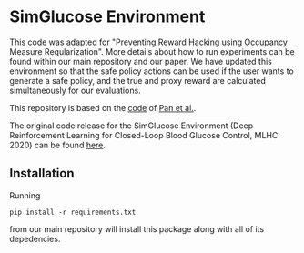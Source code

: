 # SimGlucose Environment
This code was adapted for "Preventing Reward Hacking using Occupancy Measure Regularization". More details about how to run experiments can be found within our main repository and our paper. We have updated this environment so that the safe policy actions can be used if the user wants to generate a safe policy, and the true and proxy reward are calculated simultaneously for our evaluations.

This repository is based on the [code](https://github.com/aypan17/reward-misspecification/tree/main/glucose) of [Pan et al.](https://arxiv.org/abs/2201.03544). 

The original code release for the SimGlucose Environment (Deep Reinforcement Learning for Closed-Loop Blood Glucose Control, MLHC 2020) can be found [here](https://github.com/MLD3/RL4BG).

## Installation
Running 
```
pip install -r requirements.txt
```
from our main repository will install this package along with all of its depedencies. 
